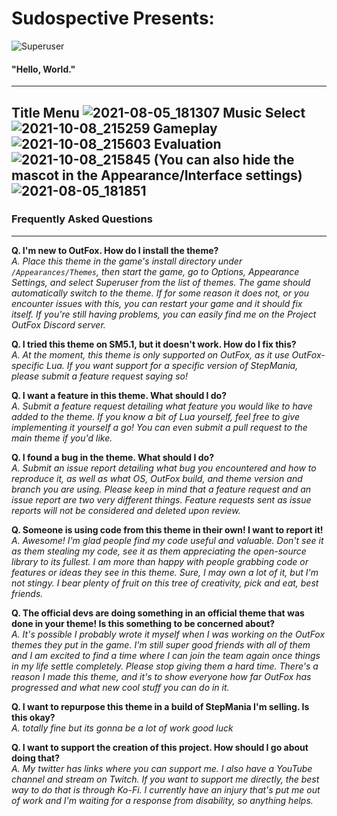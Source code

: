 # Sudospective Presents:
![Superuser](https://user-images.githubusercontent.com/11000739/129828381-ff3a7eb3-adfb-42dd-9c5e-65a012bd3026.png)
#### "Hello, World."
---
Title Menu
![2021-08-05_181307](https://user-images.githubusercontent.com/11000739/128432943-7db0d998-f4a6-47f8-8988-2fb9cc47ed84.png)
Music Select
![2021-10-08_215259](https://user-images.githubusercontent.com/11000739/136641807-503aaa79-cd97-45d8-950b-2c825b88ba8d.png)
Gameplay
![2021-10-08_215603](https://user-images.githubusercontent.com/11000739/136641809-498b9564-7880-4d6c-af5e-05c078271680.png)
Evaluation
![2021-10-08_215845](https://user-images.githubusercontent.com/11000739/136641812-43d21e09-c13e-473f-8579-21bd04346c2b.png)
(You can also hide the mascot in the Appearance/Interface settings)
![2021-08-05_181851](https://user-images.githubusercontent.com/11000739/128433374-7266b469-ce36-4cfb-9b0e-1d805cc517ea.png)
---
### Frequently Asked Questions
---
**Q. I'm new to OutFox. How do I install the theme?**  
*A. Place this theme in the game's install directory under `/Appearances/Themes`, then start the game, go to Options, Appearance Settings, and select Superuser from the list of themes. The game should automatically switch to the theme. If for some reason it does not, or you encounter issues with this, you can restart your game and it should fix itself. If you're still having problems, you can easily find me on the Project OutFox Discord server.*

**Q. I tried this theme on SM5.1, but it doesn't work. How do I fix this?**  
*A. At the moment, this theme is only supported on OutFox, as it use OutFox-specific Lua. If you want support for a specific version of StepMania, please submit a feature request saying so!*

**Q. I want a feature in this theme. What should I do?**  
*A. Submit a feature request detailing what feature you would like to have added to the theme. If you know a bit of Lua yourself, feel free to give implementing it yourself a go! You can even submit a pull request to the main theme if you'd like.*

**Q. I found a bug in the theme. What should I do?**  
*A. Submit an issue report detailing what bug you encountered and how to reproduce it, as well as what OS, OutFox build, and theme version and branch you are using. Please keep in mind that a feature request and an issue report are two very different things. Feature requests sent as issue reports will not be considered and deleted upon review.*

**Q. Someone is using code from this theme in their own! I want to report it!**  
*A. Awesome! I'm glad people find my code useful and valuable. Don't see it as them stealing my code, see it as them appreciating the open-source library to its fullest. I am more than happy with people grabbing code or features or ideas they see in this theme. Sure, I may own a lot of it, but I'm not stingy. I bear plenty of fruit on this tree of creativity, pick and eat, best friends.*

**Q. The official devs are doing something in an official theme that was done in your theme! Is this something to be concerned about?**  
*A. It's possible I probably wrote it myself when I was working on the OutFox themes they put in the game. I'm still super good friends with all of them and I am excited to find a time where I can join the team again once things in my life settle completely. Please stop giving them a hard time. There's a reason I made this theme, and it's to show everyone how far OutFox has progressed and what new cool stuff you can do in it.*

**Q. I want to repurpose this theme in a build of StepMania I'm selling. Is this okay?**  
*A. totally fine but its gonna be a lot of work good luck*

**Q. I want to support the creation of this project. How should I go about doing that?**  
*A. My twitter has links where you can support me. I also have a YouTube channel and stream on Twitch. If you want to support me directly, the best way to do that is through Ko-Fi. I currently have an injury that's put me out of work and I'm waiting for a response from disability, so anything helps.*
